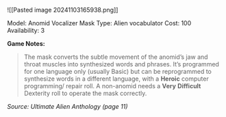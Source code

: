 ![[Pasted image 20241103165938.png]]

Model: Anomid Vocalizer Mask
Type: Alien vocabulator
Cost: 100
Availability: 3

**Game Notes:** 
> The mask converts the subtle movement of the anomid’s jaw and throat muscles into synthesized words and phrases. It’s programmed for one language only (usually Basic) but can be reprogrammed to synthesize words in a different language, with a **Heroic** computer programming/ repair roll. A non-anomid needs a **Very** **Difficult** Dexterity roll to operate the mask correctly.

*Source: Ultimate Alien Anthology (page 11)*